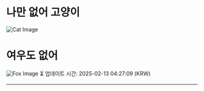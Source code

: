 
# 나만 없어 고양이

![Cat Image](https://cdn2.thecatapi.com/images/duu.jpg)

# 여우도 없어
![Fox Image](https://randomfox.ca/images/68.jpg)
⏳ 업데이트 시간: 2025-02-13 04:27:09 (KRW)

---
